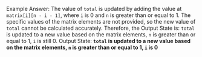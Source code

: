 Example Answer:
The value of `total` is updated by adding the value at `matrix[i][n - i - 1]`, where `i` is 0 and `n` is greater than or equal to 1. The specific values of the matrix elements are not provided, so the new value of `total` cannot be calculated accurately. Therefore, the Output State is: `total` is updated to a new value based on the matrix elements, `n` is greater than or equal to 1, `i` is still 0.
Output State: **`total` is updated to a new value based on the matrix elements, `n` is greater than or equal to 1, `i` is 0**